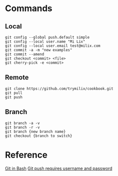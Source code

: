 # Commands
## Local
```
git config --global push.default simple
git config --local user.name "Mi Lix"
git config --local user.email test@milix.com
git commit -a -m "new examples"
git commit --amend
git checkout <commit> <file>
git cherry-pick -e <commit>
```

## Remote
```
git clone https://github.com/trymilix/cookbook.git
git pull  
git push  
```

## Branch
```
git branch -a -v
git branch -r -v
git branch {new branch name}
git checkout {branch to switch}
```

# Reference
[Git in Bash](https://git-scm.com/book/en/v2/Git-in-Other-Environments-Git-in-Bash)
[Git push requires username and password](http://stackoverflow.com/questions/6565357/git-push-requires-username-and-password)

